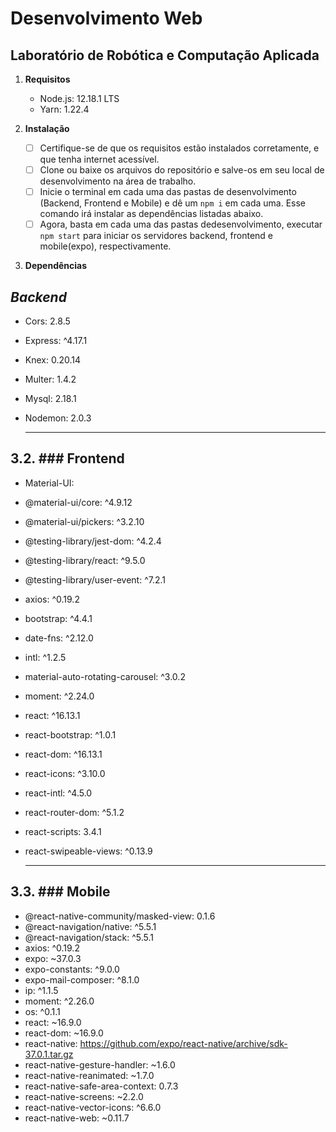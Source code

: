 # Desenvolvimento Web
## Laboratório de Robótica e Computação Aplicada

1.  **Requisitos**

    - Node.js: 12.18.1 LTS
    - Yarn: 1.22.4
    
2. **Instalação**

   - [ ] Certifique-se de que os requisitos estão instalados corretamente, e que tenha internet acessível. 
   - [ ] Clone ou baixe os arquivos do repositório e salve-os em seu local de desenvolvimento na área de trabalho. 
   - [ ] Inicie o terminal em cada uma das pastas de desenvolvimento (Backend, Frontend e Mobile) e dê um ``` npm i ``` em cada uma. Esse comando irá instalar as dependências listadas abaixo. 
   - [ ] Agora, basta em cada uma das pastas dedesenvolvimento, executar ``` npm start ``` para iniciar os servidores backend, frontend e mobile(expo), respectivamente. 

3. **Dependências**

 ***Backend***
---
- Cors: 2.8.5
- Express: ^4.17.1
- Knex: 0.20.14
- Multer: 1.4.2
- Mysql: 2.18.1
- Nodemon: 2.0.3

    ---
    
3.2. ### Frontend
---
- Material-UI:
- @material-ui/core: ^4.9.12
- @material-ui/pickers: ^3.2.10
- @testing-library/jest-dom: ^4.2.4
- @testing-library/react: ^9.5.0
- @testing-library/user-event: ^7.2.1
- axios: ^0.19.2
- bootstrap: ^4.4.1
- date-fns: ^2.12.0
- intl: ^1.2.5
- material-auto-rotating-carousel: ^3.0.2
- moment: ^2.24.0
- react: ^16.13.1
- react-bootstrap: ^1.0.1
- react-dom: ^16.13.1
- react-icons: ^3.10.0
- react-intl: ^4.5.0
- react-router-dom: ^5.1.2
- react-scripts: 3.4.1
- react-swipeable-views: ^0.13.9

    ---
    
3.3. ### Mobile
---
- @react-native-community/masked-view: 0.1.6
- @react-navigation/native: ^5.5.1
- @react-navigation/stack: ^5.5.1
- axios: ^0.19.2
- expo: ~37.0.3
- expo-constants: ^9.0.0
- expo-mail-composer: ^8.1.0
- ip: ^1.1.5
- moment: ^2.26.0
- os: ^0.1.1
- react: ~16.9.0
- react-dom: ~16.9.0
- react-native: https://github.com/expo/react-native/archive/sdk-37.0.1.tar.gz
- react-native-gesture-handler: ~1.6.0
- react-native-reanimated: ~1.7.0
- react-native-safe-area-context: 0.7.3
- react-native-screens: ~2.2.0
- react-native-vector-icons: ^6.6.0
- react-native-web: ~0.11.7
